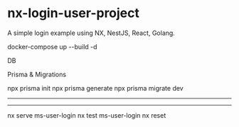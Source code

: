 # nx-login-user-project
A simple login example using NX, NestJS, React, Golang.

docker-compose up --build -d

DB

Prisma & Migrations 

npx prisma init
npx prisma generate 
npx prisma migrate dev

--------------------------------
--------------------------------

nx serve ms-user-login
nx test ms-user-login
nx reset